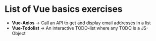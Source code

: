 # List of Vue basics exercises
- **Vue-Axios** &rarr; Call an API to get and display email addresses in a list
- **Vue-Todolist** &rarr; An interactive TODO-list where any TODO is a JS-Object
